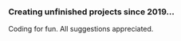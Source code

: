 ### **Creating unfinished projects since 2019...** 
Coding for fun. All suggestions appreciated.
<!---
Aegeanhawk/Aegeanhawk is a ✨ special ✨ repository because its `README.md` (this file) appears on your GitHub profile.
You can click the Preview link to take a look at your changes.
--->
